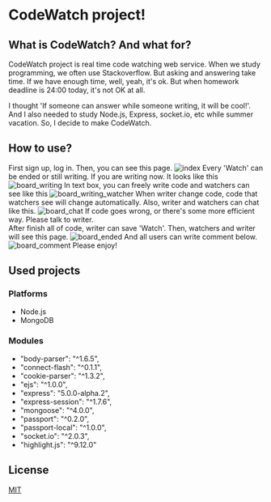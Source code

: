 # CodeWatch project!

## What is CodeWatch? And what for?

CodeWatch project is real time code watching web service. When we study
programming, we often use Stackoverflow. But asking and answering take time. If
we have enough time, well, yeah, it's ok. But when homework deadline is 24:00
today, it's not OK at all.

I thought 'If someone can answer while someone writing, it will be cool!'. And I
also needed to study Node.js, Express, socket.io, etc while summer vacation. So,
I decide to make CodeWatch.

## How to use?

First sign up, log in. Then, you can see this page.
![index](http://blog.naver.com/PostView.nhn?blogId=ninanung&Redirect=View&logNo=221142515350&categoryNo=27&isAfterWrite=true&redirect=View&widgetTypeCall=true&topReferer=http%3A%2F%2Fblog.editor.naver.com%2Feditor%3FdocId%3D221142515350&directAccess=false#)
Every 'Watch' can be ended or still writing. If you are writing now. It looks like this
![board_writing](http://blog.naver.com/PostView.nhn?blogId=ninanung&Redirect=View&logNo=221142515350&categoryNo=27&isAfterWrite=true&redirect=View&widgetTypeCall=true&topReferer=http%3A%2F%2Fblog.editor.naver.com%2Feditor%3FdocId%3D221142515350&directAccess=false#)
In text box, you can freely write code and watchers can see like this
![board_writing_watcher](http://blog.naver.com/PostView.nhn?blogId=ninanung&Redirect=View&logNo=221142515350&categoryNo=27&isAfterWrite=true&redirect=View&widgetTypeCall=true&topReferer=http%3A%2F%2Fblog.editor.naver.com%2Feditor%3FdocId%3D221142515350&directAccess=false#)
When writer change code, code that watchers see will change automatically. Also, writer and watchers can chat like this.
![board_chat](http://blog.naver.com/PostView.nhn?blogId=ninanung&Redirect=View&logNo=221142515350&categoryNo=27&isAfterWrite=true&redirect=View&widgetTypeCall=true&topReferer=http%3A%2F%2Fblog.editor.naver.com%2Feditor%3FdocId%3D221142515350&directAccess=false#)
If code goes wrong, or there's some more efficient way. Please talk to writer.  
After finish all of code, writer can save 'Watch'. Then, watchers and writer will see this page.
![board_ended](http://blog.naver.com/PostView.nhn?blogId=ninanung&Redirect=View&logNo=221142515350&categoryNo=27&isAfterWrite=true&redirect=View&widgetTypeCall=true&topReferer=http%3A%2F%2Fblog.editor.naver.com%2Feditor%3FdocId%3D221142515350&directAccess=false#)
And all users can write comment below.
![board_comment](http://blog.naver.com/PostView.nhn?blogId=ninanung&Redirect=View&logNo=221142515350&categoryNo=27&isAfterWrite=true&redirect=View&widgetTypeCall=true&topReferer=http%3A%2F%2Fblog.editor.naver.com%2Feditor%3FdocId%3D221142515350&directAccess=false#)
Please enjoy!


## Used projects

### Platforms

- Node.js
- MongoDB

### Modules

- "body-parser": "^1.6.5",
- "connect-flash": "^0.1.1",
- "cookie-parser": "^1.3.2",
- "ejs": "^1.0.0",
- "express": "5.0.0-alpha.2",
- "express-session": "^1.7.6",
- "mongoose": "^4.0.0",
- "passport": "^0.2.0",
- "passport-local": "^1.0.0",
- "socket.io": "^2.0.3",
- "highlight.js": "^9.12.0"

## License

[MIT](LICENSE)
